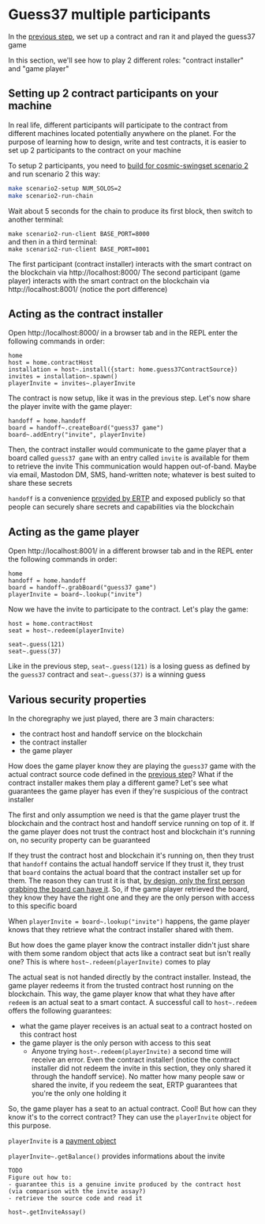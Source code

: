 # Guess37 multiple participants

In the [previous step](./first-contract), we set up a contract and ran it and played the guess37 game

In this section, we'll see how to play 2 different roles: "contract installer" and "game player"


## Setting up 2 contract participants on your machine

In real life, different participants will participate to the contract from different machines located potentially anywhere on the planet. For the purpose of learning how to design, write and test contracts, it is easier to set up 2 participants to the contract on your machine

To setup 2 participants, you need to [build for cosmic-swingset scenario 2](https://github.com/Agoric/cosmic-swingset#build-from-source) and run scenario 2 this way:
```sh
make scenario2-setup NUM_SOLOS=2
make scenario2-run-chain
```

Wait about 5 seconds for the chain to produce its first block, then switch to another terminal:

`make scenario2-run-client BASE_PORT=8000`\
and then in a third terminal:\
`make scenario2-run-client BASE_PORT=8001`

The first participant (contract installer) interacts with the smart contract on the blockchain via http://localhost:8000/
The second participant (game player) interacts with the smart contract on the blockchain via http://localhost:8001/ (notice the port difference)


## Acting as the contract installer

Open http://localhost:8000/ in a browser tab and in the REPL enter the following commands in order:
```
home
host = home.contractHost
installation = host~.install({start: home.guess37ContractSource})
invites = installation~.spawn()
playerInvite = invites~.playerInvite
```

The contract is now setup, like it was in the previous step. Let's now share the player invite with the game player:
```
handoff = home.handoff
board = handoff~.createBoard("guess37 game")
board~.addEntry("invite", playerInvite)
```

Then, the contract installer would communicate to the game player that a board called `guess37 game` with an entry called `invite` is available for them to retrieve the invite
This communication would happen out-of-band. Maybe via email, Mastodon DM, SMS, hand-written note; whatever is best suited to share these secrets

`handoff` is a convenience [provided by ERTP](https://github.com/Agoric/ERTP/blob/master/more/handoff/handoff.js) and exposed publicly so that people can securely share secrets and capabilities via the blockchain


## Acting as the game player

Open http://localhost:8001/ in a different browser tab and in the REPL enter the following commands in order:
```
home
handoff = home.handoff
board = handoff~.grabBoard("guess37 game")
playerInvite = board~.lookup("invite")
```

Now we have the invite to participate to the contract. Let's play the game:
```
host = home.contractHost
seat = host~.redeem(playerInvite)

seat~.guess(121)
seat~.guess(37)
```

Like in the previous step, `seat~.guess(121)` is a losing guess as defined by the `guess37` contract and `seat~.guess(37)` is a winning guess


## Various security properties

In the choregraphy we just played, there are 3 main characters:
- the contract host and handoff service on the blockchain
- the contract installer
- the game player

How does the game player know they are playing the `guess37` game with the actual contract source code defined in the [previous step](./first-contract)?
What if the contract installer makes them play a different game?
Let's see what guarantees the game player has even if they're suspicious of the contract installer

The first and only assumption we need is that the game player trust the blockchain and the contract host and handoff service running on top of it.
If the game player does not trust the contract host and blockchain it's running on, no security property can be guaranteed

If they trust the contract host and blockchain it's running on, then they trust that `handoff` contains the actual handoff service
If they trust it, they trust that `board` contains the actual board that the contract installer set up for them. The reason they can trust it is that, [by design, only the first person grabbing the board can have it](https://github.com/Agoric/ERTP/blob/91aab6abe0f0d9db61f0ac3b858ba6c310410aa5/more/handoff/handoff.js#L16-L27). So, if the game player retrieved the board, they know they have the right one and they are the only person with access to this specific board

When `playerInvite = board~.lookup("invite")` happens, the game player knows that they retrieve what the contract installer shared with them.

But how does the game player know the contract installer didn't just share with them some random object that acts like a contract seat but isn't really one? This is where `host~.redeem(playerInvite)` comes to play

The actual seat is not handed directly by the contract installer. Instead, the game player redeems it from the trusted contract host running on the blockchain. This way, the game player know that what they have after `redeem` is an actual seat to a smart contact. A successful call to `host~.redeem` offers the following guarantees:
- what the game player receives is an actual seat to a contract hosted on this contract host
- the game player is the only person with access to this seat
    - Anyone trying `host~.redeem(playerInvite)` a second time will receive an error. Even the contract installer! (notice the contract installer did not redeem the invite in this section, they only shared it through the handoff service). No matter how many people saw or shared the invite, if you redeem the seat, ERTP guarantees that you're the only one holding it

So, the game player has a seat to an actual contract. Cool! But how can they know it's to the correct contract?
They can use the `playerInvite` object for this purpose.

`playerInvite` is a [payment object](https://github.com/Agoric/ERTP/blob/91aab6abe0f0d9db61f0ac3b858ba6c310410aa5/core/mint.chainmail#L136-L154)


`playerInvite~.getBalance()` provides informations about the invite 

```
TODO
Figure out how to:
- guarantee this is a genuine invite produced by the contract host (via comparison with the invite assay?)
- retrieve the source code and read it
```

`host~.getInviteAssay()`